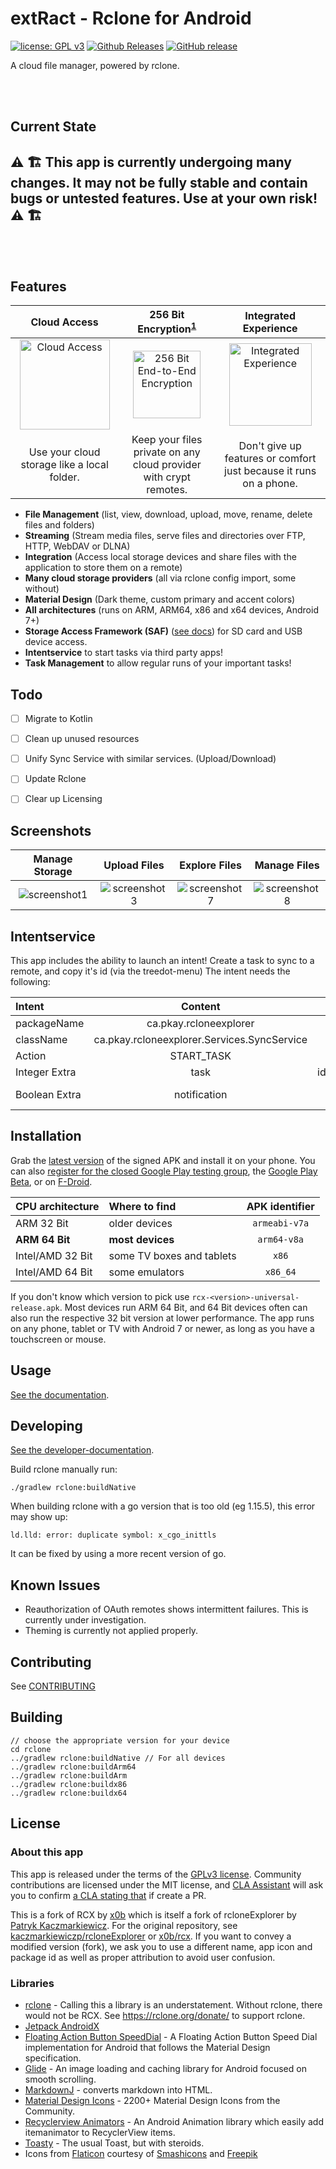 # extRact - Rclone for Android
[![license: GPL v3](https://img.shields.io/badge/License-GPLv3-blue.svg)](https://github.com/newhinton/extract/blob/master/LICENSE) [![Github Releases](https://img.shields.io/github/downloads/newhinton/extract/total.svg)](https://github.com/newhinton/extract/releases) [![GitHub release](https://img.shields.io/github/v/release/newhinton/extract?include_prereleases)](https://github.com/newhinton/extract/releases/latest)

A cloud file manager, powered by rclone. 

<br/>
<br/>

Current State
-------- 
## ⚠️ 🏗️  This app is currently undergoing many changes. It may not be fully stable and contain bugs or untested features. Use at your own risk!  ⚠️ 🏗️

<br/>
<br/>




Features
--------

Cloud Access | 256 Bit Encryption<sup>[1](https://rclone.org/crypt/#file-encryption)</sup> | Integrated Experience
:-----:|:--------------:|:-----------:
<img src="https://github.com/x0b/rcx/blob/master/docs/cloud-computing.png?raw=true" alt="Cloud Access" width="144" /> | <img src="https://github.com/x0b/rcx/blob/master/docs/locked-padlock.png?raw=true" alt="256 Bit End-to-End Encryption" width="108" /> | <img src="https://github.com/x0b/rcx/blob/master/docs/smartphone.png?raw=true" alt="Integrated Experience" width="132"/>
Use your cloud storage like a local folder. | Keep your files private on any cloud provider with crypt remotes. | Don't give up features or comfort just because it runs on a phone.

- **File Management** (list, view, download, upload, move, rename, delete files and folders)
- **Streaming** (Stream media files, serve files and directories over FTP, HTTP, WebDAV or DLNA)
- **Integration** (Access local storage devices and share files with the application to store them on a remote)
- **Many cloud storage providers** (all via rclone config import, some without)
- **Material Design** (Dark theme, custom primary and accent colors)
- **All architectures** (runs on ARM, ARM64, x86 and x64 devices, Android 7+)
- **Storage Access Framework (SAF)** ([see docs](https://x0b.github.io/docs/#adding-local-storage-saf)) for SD card and USB device access.
- **Intentservice** to start tasks via third party apps!
- **Task Management** to allow regular runs of your important tasks!


Todo
-------------
- [ ] Migrate to Kotlin
- [ ] Clean up unused resources
- [ ] Unify Sync Service with similar services. (Upload/Download)
- [ ] Update Rclone
- [ ] Clear up Licensing


Screenshots
-----------
Manage Storage|Upload Files|Explore Files|Manage Files
:-----:|:--------------:|:-----------:|:---------:|
![screenshot1](https://github.com/x0b/rcx/blob/master/docs/screenshot_1.png?raw=true)|![screenshot3](https://github.com/x0b/rcx/blob/master/docs/screenshot_3.png?raw=true)|![screenshot7](https://github.com/x0b/rcx/blob/master/docs/screenshot_7.png?raw=true)|![screenshot8](https://github.com/x0b/rcx/blob/master/docs/screenshot_8.png?raw=true)


Intentservice
-------------
This app includes the ability to launch an intent! Create a task to sync to a remote, and copy it's id (via the treedot-menu)
The intent needs the following:

| Intent        | Content       |         |
| :------------- | :-------------: | -------------: |
| packageName      | ca.pkay.rcloneexplorer | |
| className      | ca.pkay.rcloneexplorer.Services.SyncService | |
| Action    | START_TASK | |
| Integer Extra    | task | idOfTask |
| Boolean Extra    | notification | true or false |

Installation
------------
Grab the [latest version](https://github.com/x0b/rcx/releases/latest) of the signed APK and install it on your phone. You can also [register for the closed Google Play testing group](https://groups.google.com/forum/#!forum/rcx-alpha/join), the [Google Play Beta](https://play.google.com/apps/testing/io.github.x0b.rcx), or on [F-Droid](https://f-droid.org/packages/io.github.x0b.rcx).

| CPU architecture | Where to find | APK identifier |
|:---|:--|:---:|
|ARM 32 Bit | older devices | ```armeabi-v7a``` |
|**ARM 64 Bit** | **most devices** | ```arm64-v8a``` |
|Intel/AMD 32 Bit | some TV boxes and tablets | ```x86``` |
|Intel/AMD 64 Bit | some emulators | ```x86_64``` |

If you don't know which version to pick use ```rcx-<version>-universal-release.apk```. Most devices run ARM 64 Bit, and 64 Bit devices often can also run the respective 32 bit version at lower performance. The app runs on any phone, tablet or TV with Android 7 or newer, as long as you have a touchscreen or mouse.

Usage
------------
[See the documentation](https://x0b.github.io/docs/).

Developing
------------
[See the developer-documentation](https://x0b.github.io/dev/).

Build rclone manually run:

```
./gradlew rclone:buildNative
```

When building rclone with a go version that is too old (eg 1.15.5), this error may show up:

```
ld.lld: error: duplicate symbol: x_cgo_inittls
```

It can be fixed by using a more recent version of go.

Known Issues
------------
- Reauthorization of OAuth remotes shows intermittent failures. This is currently under investigation.
- Theming is currently not applied properly.

Contributing
------------
See [CONTRIBUTING](./CONTRIBUTING.md)


Building
------------
```
// choose the appropriate version for your device
cd rclone
../gradlew rclone:buildNative // For all devices
../gradlew rclone:buildArm64
../gradlew rclone:buildArm
../gradlew rclone:buildx86
../gradlew rclone:buildx64
```



License
-----------------
### About this app
This app is released under the terms of the [GPLv3 license](https://github.com/x0b/rcx/blob/master/LICENSE). Community contributions are licensed under the MIT license, and [CLA Assistant](https://cla-assistant.io/) will ask you to confirm [a CLA stating that](https://gist.githubusercontent.com/x0b/889f037d76706fc9e3ab8ee1c047841b/raw/67c028b19e33111428904558cfda0c01039d1574/rcloneExplorer-cla-202001) if create a PR.


This is a fork of RCX by [x0b](https://github.com/x0b) which is itself a fork of rcloneExplorer by [Patryk Kaczmarkiewicz](https://github.com/kaczmarkiewiczp). For the original repository, see [kaczmarkiewiczp/rcloneExplorer](https://github.com/kaczmarkiewiczp/rcloneExplorer) or [x0b/rcx](https://github.com/x0b/rcx). If you want to convey a modified version (fork), we ask you to use a different name, app icon and package id as well as proper attribution to avoid user confusion.

### Libraries
- [rclone](https://github.com/rclone/rclone) - Calling this a library is an understatement. Without rclone, there would not be RCX. See https://rclone.org/donate/ to support rclone.
- [Jetpack AndroidX](https://developer.android.com/license)
- [Floating Action Button SpeedDial](https://github.com/leinardi/FloatingActionButtonSpeedDial) - A Floating Action Button Speed Dial implementation for Android that follows the Material Design specification.
- [Glide](https://github.com/bumptech/glide) - An image loading and caching library for Android focused on smooth scrolling.
- [MarkdownJ](https://github.com/myabc/markdownj) - converts markdown into HTML.
- [Material Design Icons](https://github.com/Templarian/MaterialDesign) - 2200+ Material Design Icons from the Community.
- [Recyclerview Animators](https://github.com/wasabeef/recyclerview-animators) - An Android Animation library which easily add itemanimator to RecyclerView items.
- [Toasty](https://github.com/GrenderG/Toasty) - The usual Toast, but with steroids.
- Icons from [Flaticon](https://www.flaticon.com) courtesy of [Smashicons](https://www.flaticon.com/authors/smashicons) and [Freepik](https://www.flaticon.com/authors/freepik)
